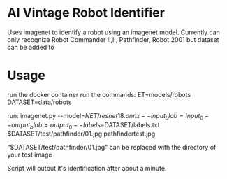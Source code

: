 # AI Vintage Robot Identifier

Uses imagenet to identify a robot using an imagenet model.
Currently can only recognize Robot Commander II,II, Pathfinder, Robot 2001 but dataset can be added to

# Usage

run the docker container
run the commands:
ET=models/robots
DATASET=data/robots

run:
imagenet.py --model=$NET/resnet18.onnx --input_blob=input_0 --output_blob=output_0 --labels=$DATASET/labels.txt $DATASET/test/pathfinder/01.jpg pathfindertest.jpg

"$DATASET/test/pathfinder/01.jpg" can be replaced with the directory of your test image

Script will output it's identification after about a minute.
